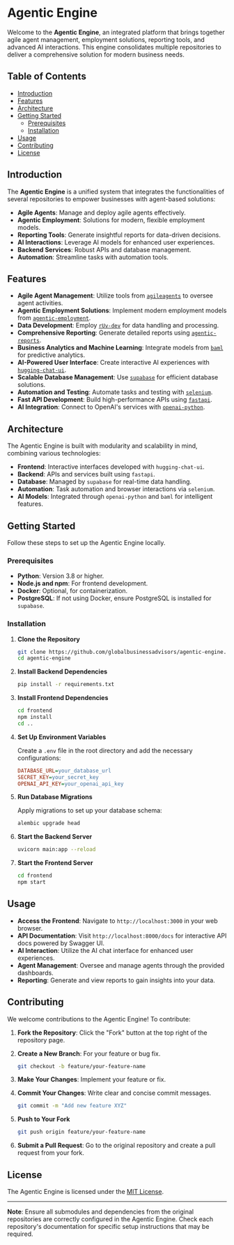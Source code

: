 
# Agentic Engine

Welcome to the **Agentic Engine**, an integrated platform that brings together agile agent management, employment solutions, reporting tools, and advanced AI interactions. This engine consolidates multiple repositories to deliver a comprehensive solution for modern business needs.

## Table of Contents

- [Introduction](#introduction)
- [Features](#features)
- [Architecture](#architecture)
- [Getting Started](#getting-started)
  - [Prerequisites](#prerequisites)
  - [Installation](#installation)
- [Usage](#usage)
- [Contributing](#contributing)
- [License](#license)

## Introduction

The **Agentic Engine** is a unified system that integrates the functionalities of several repositories to empower businesses with agent-based solutions:

- **Agile Agents**: Manage and deploy agile agents effectively.
- **Agentic Employment**: Solutions for modern, flexible employment models.
- **Reporting Tools**: Generate insightful reports for data-driven decisions.
- **AI Interactions**: Leverage AI models for enhanced user experiences.
- **Backend Services**: Robust APIs and database management.
- **Automation**: Streamline tasks with automation tools.

## Features

- **Agile Agent Management**: Utilize tools from [`agileagents`](https://github.com/globalbusinessadvisors/agileagents) to oversee agent activities.
- **Agentic Employment Solutions**: Implement modern employment models from [`agentic-employment`](https://github.com/globalbusinessadvisors/agentic-employment).
- **Data Development**: Employ [`rUv-dev`](https://github.com/globalbusinessadvisors/rUv-dev) for data handling and processing.
- **Comprehensive Reporting**: Generate detailed reports using [`agentic-reports`](https://github.com/globalbusinessadvisors/agentic-reports).
- **Business Analytics and Machine Learning**: Integrate models from [`baml`](https://github.com/globalbusinessadvisors/baml) for predictive analytics.
- **AI-Powered User Interface**: Create interactive AI experiences with [`hugging-chat-ui`](https://github.com/globalbusinessadvisors/hugging-chat-ui).
- **Scalable Database Management**: Use [`supabase`](https://github.com/globalbusinessadvisors/supabase) for efficient database solutions.
- **Automation and Testing**: Automate tasks and testing with [`selenium`](https://github.com/globalbusinessadvisors/selenium).
- **Fast API Development**: Build high-performance APIs using [`fastapi`](https://github.com/globalbusinessadvisors/fastapi).
- **AI Integration**: Connect to OpenAI's services with [`openai-python`](https://github.com/globalbusinessadvisors/openai-python).

## Architecture

The Agentic Engine is built with modularity and scalability in mind, combining various technologies:

- **Frontend**: Interactive interfaces developed with `hugging-chat-ui`.
- **Backend**: APIs and services built using `fastapi`.
- **Database**: Managed by `supabase` for real-time data handling.
- **Automation**: Task automation and browser interactions via `selenium`.
- **AI Models**: Integrated through `openai-python` and `baml` for intelligent features.

## Getting Started

Follow these steps to set up the Agentic Engine locally.

### Prerequisites

- **Python**: Version 3.8 or higher.
- **Node.js and npm**: For frontend development.
- **Docker**: Optional, for containerization.
- **PostgreSQL**: If not using Docker, ensure PostgreSQL is installed for `supabase`.

### Installation

1. **Clone the Repository**

   ```bash
   git clone https://github.com/globalbusinessadvisors/agentic-engine.git
   cd agentic-engine
   ```

2. **Install Backend Dependencies**

   ```bash
   pip install -r requirements.txt
   ```

3. **Install Frontend Dependencies**

   ```bash
   cd frontend
   npm install
   cd ..
   ```

4. **Set Up Environment Variables**

   Create a `.env` file in the root directory and add the necessary configurations:

   ```ini
   DATABASE_URL=your_database_url
   SECRET_KEY=your_secret_key
   OPENAI_API_KEY=your_openai_api_key
   ```

5. **Run Database Migrations**

   Apply migrations to set up your database schema:

   ```bash
   alembic upgrade head
   ```

6. **Start the Backend Server**

   ```bash
   uvicorn main:app --reload
   ```

7. **Start the Frontend Server**

   ```bash
   cd frontend
   npm start
   ```

## Usage

- **Access the Frontend**: Navigate to `http://localhost:3000` in your web browser.
- **API Documentation**: Visit `http://localhost:8000/docs` for interactive API docs powered by Swagger UI.
- **AI Interaction**: Utilize the AI chat interface for enhanced user experiences.
- **Agent Management**: Oversee and manage agents through the provided dashboards.
- **Reporting**: Generate and view reports to gain insights into your data.

## Contributing

We welcome contributions to the Agentic Engine! To contribute:

1. **Fork the Repository**: Click the "Fork" button at the top right of the repository page.
2. **Create a New Branch**: For your feature or bug fix.

   ```bash
   git checkout -b feature/your-feature-name
   ```

3. **Make Your Changes**: Implement your feature or fix.
4. **Commit Your Changes**: Write clear and concise commit messages.

   ```bash
   git commit -m "Add new feature XYZ"
   ```

5. **Push to Your Fork**

   ```bash
   git push origin feature/your-feature-name
   ```

6. **Submit a Pull Request**: Go to the original repository and create a pull request from your fork.

## License

The Agentic Engine is licensed under the [MIT License](LICENSE).

---

**Note**: Ensure all submodules and dependencies from the original repositories are correctly configured in the Agentic Engine. Check each repository's documentation for specific setup instructions that may be required.

